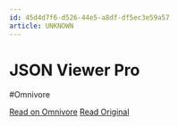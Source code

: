 ```yaml
---
id: 45d4d7f6-d526-44e5-a8df-df5ec3e59a57
article: UNKNOWN
---
```


# JSON Viewer Pro
#Omnivore

[Read on Omnivore](https://omnivore.app/me/json-viewer-pro-18d49586d65)
[Read Original](https://chromewebstore.google.com/detail/json-viewer-pro/eifflpmocdbdmepbjaopkkhbfmdgijcc)

